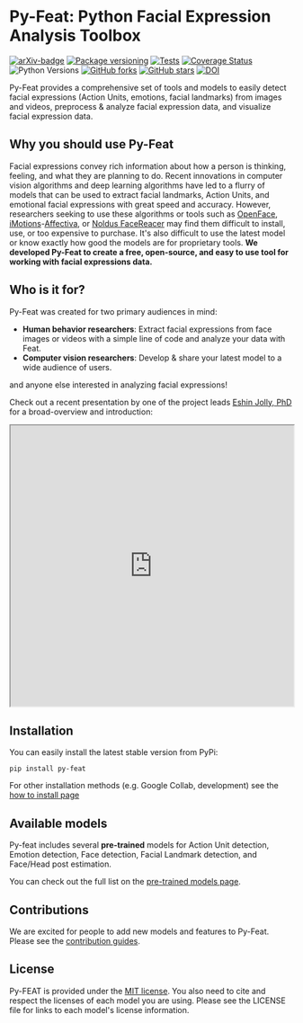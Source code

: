 Py-Feat: Python Facial Expression Analysis Toolbox
============================
[![arXiv-badge](https://img.shields.io/badge/arXiv-2104.03509-red.svg)](https://arxiv.org/abs/2104.03509) 
[![Package versioning](https://img.shields.io/pypi/v/py-feat.svg)](https://pypi.org/project/py-feat/)
[![Tests](https://github.com/cosanlab/py-feat/actions/workflows/tests_and_docs.yml/badge.svg)](https://github.com/cosanlab/py-feat/actions/workflows/tests_and_docs.yml)
[![Coverage Status](https://coveralls.io/repos/github/cosanlab/py-feat/badge.svg?branch=master)](https://coveralls.io/github/cosanlab/py-feat?branch=master)
![Python Versions](https://img.shields.io/badge/python-3.6%20%7C%203.7%20%7C%203.8%20%7C%203.9-blue)
[![GitHub forks](https://img.shields.io/github/forks/cosanlab/py-feat)](https://github.com/cosanlab/py-feat/network)
[![GitHub stars](https://img.shields.io/github/stars/cosanlab/py-feat)](https://github.com/cosanlab/py-feat/stargazers)
[![DOI](https://zenodo.org/badge/118517740.svg)](https://zenodo.org/badge/latestdoi/118517740)


Py-Feat provides a comprehensive set of tools and models to easily detect facial expressions (Action Units, emotions, facial landmarks) from images and videos, preprocess & analyze facial expression data, and visualize facial expression data. 

## Why you should use Py-Feat
Facial expressions convey rich information about how a person is thinking, feeling, and what they are planning to do. Recent innovations in computer vision algorithms and deep learning algorithms have led to a flurry of models that can be used to extract facial landmarks, Action Units, and emotional facial expressions with great speed and accuracy. However, researchers seeking to use these algorithms or tools such as [OpenFace](https://github.com/TadasBaltrusaitis/OpenFace), [iMotions](https://imotions.com/)-[Affectiva](https://www.affectiva.com/science-resource/affdex-sdk-a-cross-platform-realtime-multi-face-expression-recognition-toolkit/), or [Noldus FaceReacer](https://www.noldus.com/facereader/) may find them difficult to install, use, or too expensive to purchase. It's also difficult to use the latest model or know exactly how good the models are for proprietary tools. **We developed Py-Feat to create a free, open-source, and easy to use tool for working with facial expressions data.**

## Who is it for? 
Py-Feat was created for two primary audiences in mind: 
- **Human behavior researchers**: Extract facial expressions from face images or videos with a simple line of code and analyze your data with Feat. 
- **Computer vision researchers**: Develop & share your latest model to a wide audience of users. 

and anyone else interested in analyzing facial expressions! 

Check out a recent presentation by one of the project leads [Eshin Jolly, PhD](https://eshinjolly.com/) for a broad-overview and introduction:

<iframe src="https://ejolly-py-feat.surge.sh/" style="width: 100%; height: 500px"></iframe>


## Installation
You can easily install the latest stable version from PyPi:

```
pip install py-feat
```

For other installation methods (e.g. Google Collab, development) see the [how to install page](./installation.md)

## Available models
Py-feat includes several **pre-trained** models for Action Unit detection, Emotion detection, Face detection, Facial Landmark detection, and Face/Head post estimation. 

You can check out the full list on the [pre-trained models page](./models.md).

## Contributions 
We are excited for people to add new models and features to Py-Feat. Please see the [contribution guides](https://cosanlab.github.io/feat/content/contribute.html). 

## License 
Py-FEAT is provided under the  [MIT license](https://github.com/cosanlab/py-feat/blob/master/LICENSE). You also need to cite and respect the licenses of each model you are using. Please see the LICENSE file for links to each model's license information. 